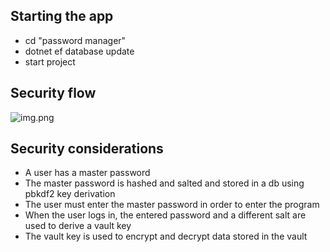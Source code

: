 ﻿## Starting the app

- cd "password manager"
- dotnet ef database update
- start project

## Security flow
![img.png](./img.png)

## Security considerations
- A user has a master password
- The master password is hashed and salted and stored in a db using pbkdf2 key derivation
- The user must enter the master password in order to enter the program
- When the user logs in, the entered password and a different salt are used to derive a vault key
- The vault key is used to encrypt and decrypt data stored in the vault 